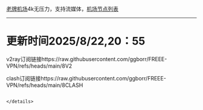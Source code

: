 
[老牌机场](https://www.linghunyun.com/#/register?code=KBcl8cHj)4k无压力，支持流媒体，[机场节点列表](https://github.com/ggborr/FREEE-VPN/blob/main/%E8%8A%82%E7%82%B9%E5%88%97%E8%A1%A8.pdf)
****

# 更新时间2025/8/22,20：55
v2ray订阅链接https://raw.githubusercontent.com/ggborr/FREEE-VPN/refs/heads/main/8V2

clash订阅链接https://raw.githubusercontent.com/ggborr/FREEE-VPN/refs/heads/main/8CLASH


 
  
``` 
 
</details>

 
